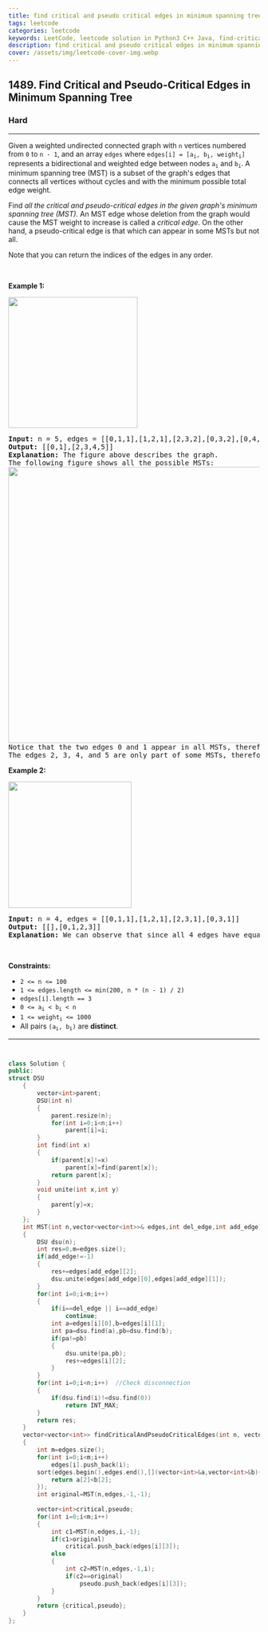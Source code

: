 ```yaml
---
title: find critical and pseudo critical edges in minimum spanning tree
tags: leetcode
categories: leetcode
keywords: LeetCode, leetcode solution in Python3 C++ Java, find-critical-and-pseudo-critical-edges-in-minimum-spanning-tree solution
description: find critical and pseudo critical edges in minimum spanning tree LeetCode Solution Explained
cover: /assets/img/leetcode-cover-img.webp
---
```





<h2>1489. Find Critical and Pseudo-Critical Edges in Minimum Spanning Tree</h2><h3>Hard</h3><hr><div><p>Given a weighted undirected connected graph with <code>n</code>&nbsp;vertices numbered from <code>0</code> to <code>n - 1</code>,&nbsp;and an array <code>edges</code>&nbsp;where <code>edges[i] = [a<sub>i</sub>, b<sub>i</sub>, weight<sub>i</sub>]</code> represents a bidirectional and weighted edge between nodes&nbsp;<code>a<sub>i</sub></code>&nbsp;and <code>b<sub>i</sub></code>. A minimum spanning tree (MST) is a subset of the graph's edges that connects all vertices without cycles&nbsp;and with the minimum possible total edge weight.</p>

<p>Find <em>all the critical and pseudo-critical edges in the given graph's minimum spanning tree (MST)</em>. An MST edge whose deletion from the graph would cause the MST weight to increase is called a&nbsp;<em>critical edge</em>. On&nbsp;the other hand, a pseudo-critical edge is that which can appear in some MSTs but not all.</p>

<p>Note that you can return the indices of the edges in any order.</p>

<p>&nbsp;</p>
<p><strong>Example 1:</strong></p>

<p><img alt="" src="https://assets.leetcode.com/uploads/2020/06/04/ex1.png" style="width: 259px; height: 262px;"></p>

<pre><strong>Input:</strong> n = 5, edges = [[0,1,1],[1,2,1],[2,3,2],[0,3,2],[0,4,3],[3,4,3],[1,4,6]]
<strong>Output:</strong> [[0,1],[2,3,4,5]]
<strong>Explanation:</strong> The figure above describes the graph.
The following figure shows all the possible MSTs:
<img alt="" src="https://assets.leetcode.com/uploads/2020/06/04/msts.png" style="width: 540px; height: 553px;">
Notice that the two edges 0 and 1 appear in all MSTs, therefore they are critical edges, so we return them in the first list of the output.
The edges 2, 3, 4, and 5 are only part of some MSTs, therefore they are considered pseudo-critical edges. We add them to the second list of the output.
</pre>

<p><strong>Example 2:</strong></p>

<p><img alt="" src="https://assets.leetcode.com/uploads/2020/06/04/ex2.png" style="width: 247px; height: 253px;"></p>

<pre><strong>Input:</strong> n = 4, edges = [[0,1,1],[1,2,1],[2,3,1],[0,3,1]]
<strong>Output:</strong> [[],[0,1,2,3]]
<strong>Explanation:</strong> We can observe that since all 4 edges have equal weight, choosing any 3 edges from the given 4 will yield an MST. Therefore all 4 edges are pseudo-critical.
</pre>

<p>&nbsp;</p>
<p><strong>Constraints:</strong></p>

<ul>
	<li><code>2 &lt;= n &lt;= 100</code></li>
	<li><code>1 &lt;= edges.length &lt;= min(200, n * (n - 1) / 2)</code></li>
	<li><code>edges[i].length == 3</code></li>
	<li><code>0 &lt;= a<sub>i</sub> &lt; b<sub>i</sub> &lt; n</code></li>
	<li><code>1 &lt;= weight<sub>i</sub>&nbsp;&lt;= 1000</code></li>
	<li>All pairs <code>(a<sub>i</sub>, b<sub>i</sub>)</code> are <strong>distinct</strong>.</li>
</ul>
</div>

---




```cpp


class Solution {
public:
struct DSU
    {
        vector<int>parent;
        DSU(int n)
        {
            parent.resize(n);
            for(int i=0;i<n;i++)
                parent[i]=i;
        }
        int find(int x)
        {
            if(parent[x]!=x)
                parent[x]=find(parent[x]);
            return parent[x];
        }
        void unite(int x,int y)
        {
            parent[y]=x;
        }
    };
    int MST(int n,vector<vector<int>>& edges,int del_edge,int add_edge)
    {
        DSU dsu(n);
        int res=0,m=edges.size();
        if(add_edge!=-1)
        {
            res+=edges[add_edge][2];
            dsu.unite(edges[add_edge][0],edges[add_edge][1]);
        }
        for(int i=0;i<m;i++)
        {
            if(i==del_edge || i==add_edge)
                continue;
            int a=edges[i][0],b=edges[i][1];
            int pa=dsu.find(a),pb=dsu.find(b);
            if(pa!=pb)
            {
                dsu.unite(pa,pb);
                res+=edges[i][2];
            }
        }
        for(int i=0;i<n;i++)  //Check disconnection
        {
            if(dsu.find(i)!=dsu.find(0))
                return INT_MAX;
        }
        return res;
    }
    vector<vector<int>> findCriticalAndPseudoCriticalEdges(int n, vector<vector<int>>& edges) 
    {
        int m=edges.size();
        for(int i=0;i<m;i++)
            edges[i].push_back(i);
        sort(edges.begin(),edges.end(),[](vector<int>&a,vector<int>&b){
            return a[2]<b[2];
        });
        int original=MST(n,edges,-1,-1);
        
        vector<int>critical,pseudo;
        for(int i=0;i<m;i++)
        {
            int c1=MST(n,edges,i,-1);
            if(c1>original)
                critical.push_back(edges[i][3]);
            else
            {
                int c2=MST(n,edges,-1,i);
                if(c2==original)
                    pseudo.push_back(edges[i][3]);
            }
        }
        return {critical,pseudo};
    }
};
```
